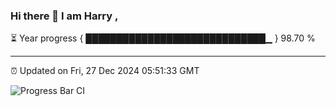 ### Hi there 👋 I am Harry , 

⏳ Year progress { █████████████████████████████▁ } 98.70 %

---

⏰ Updated on Fri, 27 Dec 2024 05:51:33 GMT

![Progress Bar CI](https://github.com/duykhang68/duykhang68/workflows/Progress%20Bar%20CI/badge.svg)
